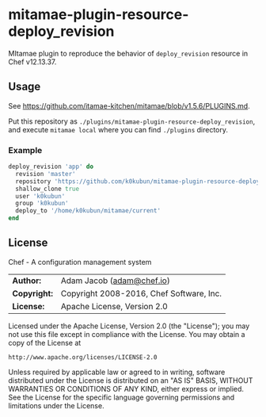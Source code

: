 # mitamae-plugin-resource-deploy\_revision

MItamae plugin to reproduce the behavior of `deploy_revision` resource in Chef v12.13.37.

## Usage

See https://github.com/itamae-kitchen/mitamae/blob/v1.5.6/PLUGINS.md.

Put this repository as `./plugins/mitamae-plugin-resource-deploy_revision`,
and execute `mitamae local` where you can find `./plugins` directory.

### Example

```rb
deploy_revision 'app' do
  revision 'master'
  repository 'https://github.com/k0kubun/mitamae-plugin-resource-deploy_revision'
  shallow_clone true
  user 'k0kubun'
  group 'k0kubun'
  deploy_to '/home/k0kubun/mitamae/current'
end
```

## License

Chef - A configuration management system

|                      |                                          |
|:---------------------|:-----------------------------------------|
| **Author:**          | Adam Jacob (<adam@chef.io>)
| **Copyright:**       | Copyright 2008-2016, Chef Software, Inc.
| **License:**         | Apache License, Version 2.0

Licensed under the Apache License, Version 2.0 (the "License");
you may not use this file except in compliance with the License.
You may obtain a copy of the License at

    http://www.apache.org/licenses/LICENSE-2.0

Unless required by applicable law or agreed to in writing, software
distributed under the License is distributed on an "AS IS" BASIS,
WITHOUT WARRANTIES OR CONDITIONS OF ANY KIND, either express or implied.
See the License for the specific language governing permissions and
limitations under the License.
